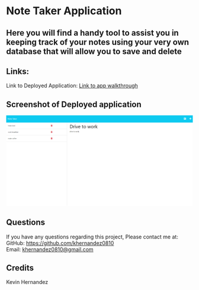 # Note Taker Application
<h2>Here you will find a handy tool to assist you in keeping track of your notes using your very own database that will allow you to save and delete</h2>
<h2>Links:</h2>
Link to Deployed Application:
<a href="https://dashboard.heroku.com/apps/warm-sierra-20051"> Link to app walkthrough</a>
<h2>Screenshot of Deployed application</h2>
<img src="./noteTakerApp.png">

  ## Questions
 If you have any questions regarding this project, Please contact me at: 
  GitHub: https://github.com/khernandez0810  
  Email: khernandez0810@gmail.com
  ## Credits
  Kevin Hernandez
